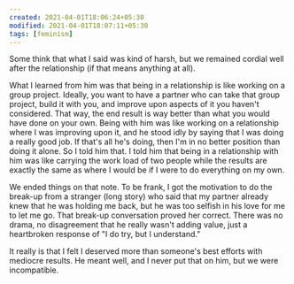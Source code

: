 ```yaml
---
created: 2021-04-01T18:06:24+05:30
modified: 2021-04-01T18:07:11+05:30
tags: [feminism]
---
```


 Some think that what I said was kind of harsh, but we remained cordial well after the relationship (if that means anything at all). 

What I learned from him was that being in a relationship is like working on a group project. Ideally, you want to have a partner who can take that group project, build it with you, and improve upon aspects of it you haven't considered. That way, the end result is way better than what you would have done on your own. Being with him was like working on a relationship where I was improving upon it, and he stood idly by saying that I was doing a really good job. If that's all he's doing, then I'm in no better position than doing it alone. So I told him that.  I told him that being in a relationship with him was like carrying the work load of two people while the results are exactly the same as where I would be if I were to do everything on my own. 

We ended things on that note. To be frank, I got the motivation to do the break-up from a stranger (long story) who said that my partner already knew that he was holding me back, but he was too selfish in his love for me to let me go. That break-up conversation proved her correct. There was no drama, no disagreement that he really wasn't adding value, just a heartbroken response of "I do try, but I understand." 

It really is that I felt I deserved more than someone's best efforts with mediocre results. He meant well, and I never put that on him, but we were incompatible. 
